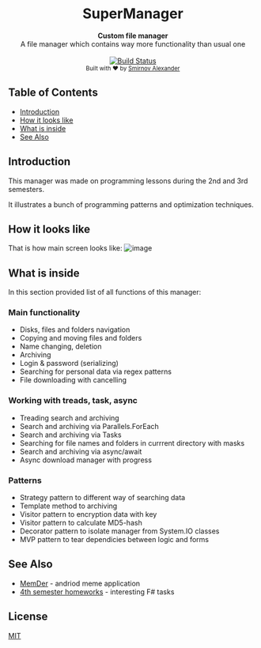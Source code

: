 <h1 align="center">SuperManager</h1>

<div align="center">
  <strong>Custom file manager</strong>
</div>
<div align="center">
  A file manager which contains way more functionality than usual one
</div>

<br />

<div align="center">
  <!-- Build Status -->
  <a href="https://ci.appveyor.com/project/SmirnovAlexander/file-manager">
    <img src="https://ci.appveyor.com/api/projects/status/t3qfpiuo0vivctb9?svg=true"
      alt="Build Status" />
  </a>
</div>

<div align="center">
  <sub>Built with ❤︎ by
  <a href="https://github.com/SmirnovAlexander">
    Smirnov Alexander
  </a>
</div>

## Table of Contents
- [Introduction](#introduction)
- [How it looks like](#how-it-looks-like)
- [What is inside](#what-is-inside)
- [See Also](#see-also)

## Introduction
This manager was made on programming lessons during the 2nd and 3rd semesters.

It illustrates a bunch of programming patterns and optimization techniques.

## How it looks like
That is how main screen looks like:
![image](https://user-images.githubusercontent.com/32129186/54601313-c9cc6c00-4a4f-11e9-9c30-b0a77a95fc83.png)

## What is inside
In this section provided list of all functions of this manager:

### Main functionality
- Disks, files and folders navigation
- Copying and moving files and folders
- Name changing, deletion
- Archiving
- Login & password (serializing)
- Searching for personal data via regex patterns
- File downloading with cancelling

### Working with treads, task, async
- Treading search and archiving
- Search and archiving via Parallels.ForEach
- Search and archiving via Tasks
- Searching for file names and folders in currrent directory with masks
- Search and archiving via async/await
- Async download manager with progress

### Patterns
- Strategy pattern to different way of searching data
- Template method to archiving
- Visitor pattern to encryption data with key
- Visitor pattern to calculate MD5-hash
- Decorator pattern to isolate manager from System.IO classes
- MVP pattern to tear dependicies between logic and forms

## See Also
- [MemDer](https://github.com/SmirnovAlexander/MemDer) - andriod meme application 
- [4th semester homeworks](https://github.com/SmirnovAlexander/homeworks_3rdsem) - interesting F# tasks 

## License
[MIT](https://tldrlegal.com/license/mit-license)
